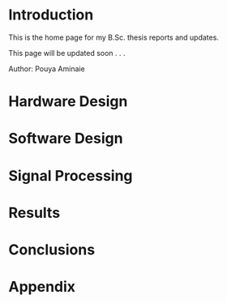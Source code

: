 # Introduction
This is the home page for my B.Sc. thesis reports and updates.

This page will be updated soon . . .

Author: Pouya Aminaie

# Hardware Design

# Software Design

# Signal Processing

# Results

# Conclusions

# Appendix



